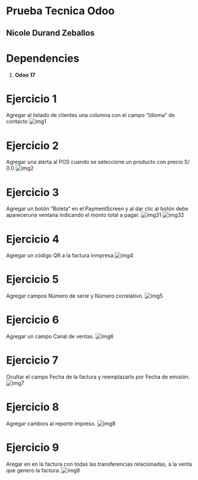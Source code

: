 # Prueba Tecnica Odoo
## Nicole Durand Zeballos

# Dependencies
1. **Odoo 17**

# Ejercicio 1
Agregar al listado de clientes una columna con el campo “Idioma” de contacto
![img1](img/img1.png)

# Ejercicio 2
Agregar una alerta al POS cuando se seleccione un producto con precio S/ 0.0
![img2](img/img2.png)

# Ejercicio 3
Agregar un botón “Boleta” en el PaymentScreen y al dar clic al botón debe apareceruna ventana indicando el monto total a pagar.
![img31](img/img3_1.png)
![img32](img/img3_2.png)

# Ejercicio 4
Agregar un código QR a la factura inmpresa
![img4](img/qr.png)

# Ejercicio 5
Agregar campos Número de serie y Número correlativo.
![img5](img/5.png)

# Ejercicio 6
Agregar un campo Canal de ventas.
![img6](img/5.png)

# Ejercicio 7
Ocultar el campo Fecha de la factura y reemplazarlo por Fecha de emisión.
![img7](img/5.png)

# Ejercicio 8
Agregar cambios al reporte impreso.
![img8](img/qr.png)

# Ejercicio 9
Aregar en en la factura con todas las transferencias relacionadas, a la venta que genero la factura.
![img9](img/5.png)
